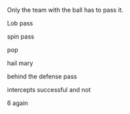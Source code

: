 Only the team with the ball has to pass it. 

Lob pass

spin pass

pop

hail mary

behind the defense pass

intercepts successful and not

6 again